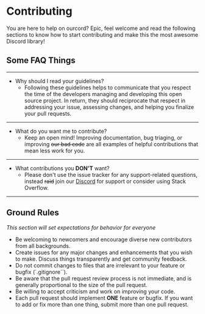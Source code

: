 # Contributing
You are here to help on ourcord? Epic, feel welcome and read the following sections to know how to start contributing and make this the most awesome Discord library!



## Some FAQ Things

----
- Why should I read your guidelines?
  - Following these guidelines helps to communicate that you respect the time of the developers managing and developing this open source project. In return, they should reciprocate that respect in addressing your issue, assessing changes, and helping you finalize your pull requests.
---- 

- What do you want me to contribute?
  - Keep an open mind! Improving documentation, bug triaging, or improving ~~our bad code~~ are all examples of helpful contributions that mean less work for you.
---- 

- What contributions you **DON'T** want?
  - Please don't use the issue tracker for any support-related questions, instead ~~raid~~ join our [Discord]() for support or consider using Stack Overflow.
----

## Ground Rules
_This section will set expectations for behavior for everyone_

* Be welcoming to newcomers and encourage diverse new contributors from all backgrounds.
* Create issues for any major changes and enhancements that you wish to make. Discuss things transparently and get community feedback.
* Do not commit changes to files that are irrelevant to your feature or bugfix (`.gitignore``).
* Be aware that the pull request review process is not immediate, and is generally proportional to the size of the pull request.
* Be willing to accept criticism and work on improving your code. 
* Each pull request should implement **ONE** feature or bugfix. If you want to add or fix more than one thing, submit more than one pull request.
